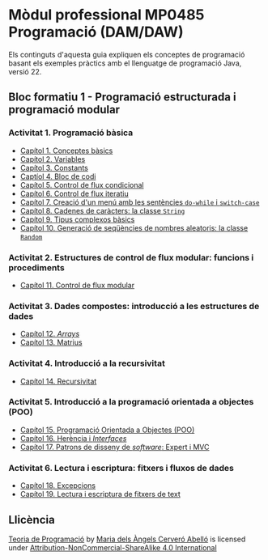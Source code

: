 # Mòdul professional MP0485 Programació (DAM/DAW)

Els continguts d'aquesta guia expliquen els conceptes de programació basant els exemples pràctics amb el llenguatge de programació Java, versió 22.

## Bloc formatiu 1 - Programació estructurada i programació modular

### Activitat 1. Programació bàsica
* [Capítol 1. Conceptes bàsics](book/chapter1.md)
* [Capítol 2. Variables](book/chapter2.md)
* [Capítol 3. Constants](book/chapter3.md)
* [Captíol 4. Bloc de codi](book/chapter4.md)
* [Capítol 5. Control de flux condicional](book/chapter5.md)
* [Capítol 6. Control de flux iteratiu](book/chapter6.md)
* [Capítol 7. Creació d'un menú amb les sentències `do-while` i `switch-case`](book/chapter7.md)
* [Capítol 8. Cadenes de caràcters: la classe `String`](book/chapter8.md)
* [Capítol 9. Tipus complexos bàsics](book/chapter9.md)
* [Capítol 10. Generació de seqüències de nombres aleatoris: la classe `Random`](book/chapter10.md)

### Activitat 2. Estructures de control de flux modular: funcions i procediments
* [Capítol 11. Control de flux modular](book/chapter11.md)
  
### Activitat 3. Dades compostes: introducció a les estructures de dades
* [Capítol 12. *Arrays*](book/chapter12.md)
* [Capítol 13. Matrius](book/chapter13.md)

### Activitat 4. Introducció a la recursivitat
* [Capítol 14. Recursivitat](book/chapter14.md)

### Activitat 5. Introducció a la programació orientada a objectes (POO)
* [Capítol 15. Programació Orientada a Objectes (POO)](book/chapter15.md)
* [Capítol 16. Herència i *Interfaces*](book/chapter16.md)
* [Capítol 17. Patrons de disseny de *software*: Expert i MVC](book/chapter17.md)

### Activitat 6. Lectura i escriptura: fitxers i fluxos de dades
* [Capítol 18. Excepcions](book/chapter18.md)
* [Capítol 19. Lectura i escriptura de fitxers de text](book/chapter19.md)




## Llicència
 <p xmlns:cc="http://creativecommons.org/ns#" xmlns:dct="http://purl.org/dc/terms/"><a property="dct:title" rel="cc:attributionURL" href="https://macervero.gitbook.io/teoria-de-programacio/">Teoria de Programació</a> by <a rel="cc:attributionURL dct:creator" property="cc:attributionName" href="https://www.linkedin.com/in/macervero/">Maria dels Àngels Cerveró Abelló</a> is licensed under <a href="http://creativecommons.org/licenses/by-nc-sa/4.0/?ref=chooser-v1" target="_blank" rel="license noopener noreferrer" style="display:inline-block;">Attribution-NonCommercial-ShareAlike 4.0 International<img width="12";style="margin-left:3px;vertical-align:text-bottom;" src="https://mirrors.creativecommons.org/presskit/icons/cc.svg?ref=chooser-v1"><img width="12";style="margin-left:3px;vertical-align:text-bottom;" src="https://mirrors.creativecommons.org/presskit/icons/by.svg?ref=chooser-v1"><img width="12";style="margin-left:3px;vertical-align:text-bottom;" src="https://mirrors.creativecommons.org/presskit/icons/nc.svg?ref=chooser-v1"><img width="12";style="margin-left:3px;vertical-align:text-bottom;" src="https://mirrors.creativecommons.org/presskit/icons/sa.svg?ref=chooser-v1"></a></p> 